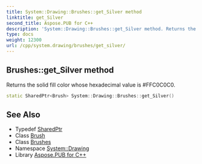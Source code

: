 ```yaml
---
title: System::Drawing::Brushes::get_Silver method
linktitle: get_Silver
second_title: Aspose.PUB for C++
description: 'System::Drawing::Brushes::get_Silver method. Returns the solid fill color whose hexadecimal value is #FFC0C0C0 in C++.'
type: docs
weight: 12300
url: /cpp/system.drawing/brushes/get_silver/
---
```

## Brushes::get_Silver method


Returns the solid fill color whose hexadecimal value is #FFC0C0C0.

```cpp
static SharedPtr<Brush> System::Drawing::Brushes::get_Silver()
```

## See Also

* Typedef [SharedPtr](../../../system/sharedptr/)
* Class [Brush](../../brush/)
* Class [Brushes](../)
* Namespace [System::Drawing](../../)
* Library [Aspose.PUB for C++](../../../)
